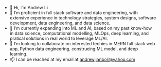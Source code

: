- 👋 Hi, I’m Andrew Li
- 👀 I’m proficient in full stack software and data engineering, with extensive experience in technology strategies, system designs, software development, data engineering, and data science. 
- 🌱 I’m currently expanding into ML and AI, based on my past know-how in data science, computational modelling, MLOps, deep learning, and pratical solutions in real world to leverage ML/AI.  
- 💞️ I’m looking to collaborate on interested techies in MERN full stack web app, Python data engineering, construcing ML model, and deep learning.
- 📫 I can be reached at my email at andrewjianboli@yahoo.com
 
<!---
andrewli1965/andrewli1965 is a ✨ special ✨ repository because its `README.md` (this file) appears on your GitHub profile.
You can click the Preview link to take a look at your changes.
--->
